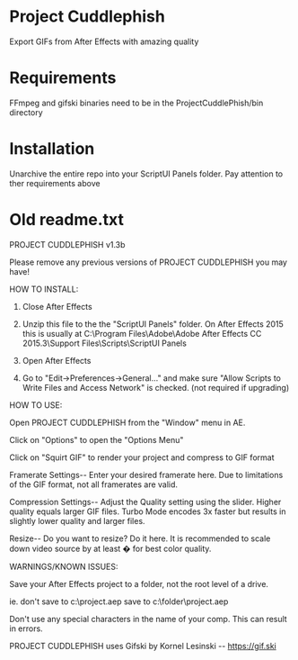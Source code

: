 # Project Cuddlephish
Export GIFs from After Effects with amazing quality

# Requirements
FFmpeg and gifski binaries need to be in the ProjectCuddlePhish/bin directory

# Installation
Unarchive the entire repo into your ScriptUI Panels folder. Pay attention to ther requirements above

# Old readme.txt
PROJECT CUDDLEPHISH v1.3b

Please remove any previous versions of PROJECT CUDDLEPHISH you may have!


HOW TO INSTALL:

1. Close After Effects

2. Unzip this file to the the "ScriptUI Panels" folder.
On After Effects 2015 this is usually at C:\Program Files\Adobe\Adobe After Effects CC 2015.3\Support Files\Scripts\ScriptUI Panels

3. Open After Effects

4. Go to "Edit->Preferences->General..." and make sure "Allow Scripts to Write Files and Access Network" is checked. (not required if upgrading)



HOW TO USE:

Open PROJECT CUDDLEPHISH from the "Window" menu in AE.

Click on "Options" to open the "Options Menu"

Click on "Squirt GIF" to render your project and compress to GIF format

Framerate Settings--
Enter your desired framerate here. Due to limitations of the GIF format, not all framerates are valid. 

Compression Settings--
Adjust the Quality setting using the slider. Higher quality equals larger GIF files.
Turbo Mode encodes 3x faster but results in slightly lower quality and larger files.

Resize--
Do you want to resize? Do it here. It is recommended to scale down video source by at least � for best color quality.



WARNINGS/KNOWN ISSUES:

Save your After Effects project to a folder, not the root level of a drive.

ie. don't save to c:\project.aep
	save to c:\folder\project.aep
	
Don't use any special characters in the name of your comp. This can result in errors.


PROJECT CUDDLEPHISH uses Gifski by Kornel Lesinski -- https://gif.ski
